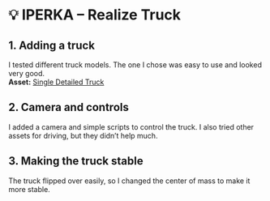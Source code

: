 # 💡 IPERKA – Realize Truck

## 1. Adding a truck  
I tested different truck models. The one I chose was easy to use and looked very good.  
**Asset:** [Single Detailed Truck](https://assetstore.unity.com/packages/3d/vehicles/land/single-detailed-truck-895)
 
## 2. Camera and controls  
I added a camera and simple scripts to control the truck. I also tried other assets for driving, but they didn’t help much.
 
## 3. Making the truck stable  
The truck flipped over easily, so I changed the center of mass to make it more stable.

